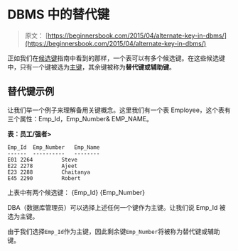 # DBMS 中的替代键

> 原文： [https://beginnersbook.com/2015/04/alternate-key-in-dbms/](https://beginnersbook.com/2015/04/alternate-key-in-dbms/)

正如我们在[候选键](https://beginnersbook.com/2015/04/candidate-key-in-dbms/)指南中看到的那样，一个表可以有多个候选键。在这些候选键中，只有一个键被选为[主键](https://beginnersbook.com/2015/04/primary-key-in-dbms/)，其余键被称为**替代键或辅助键**。

## 替代键示例

让我们举一个例子来理解备用关键概念。这里我们有一个表 Employee，这个表有三个属性：Emp_Id，Emp_Number&amp; EMP_NAME。

**表：员工/强者&gt;**

```
Emp_Id  Emp_Number   Emp_Name
------  ----------   --------
E01	2264	     Steve
E22	2278	     Ajeet
E23	2288	     Chaitanya
E45	2290	     Robert

```

上表中有两个候选键：
{Emp_Id}
{Emp_Number}

DBA（数据库管理员）可以选择上述任何一个键作为主键。让我们说 Emp_Id 被选为主键。

由于我们选择`Emp_Id`作为主键，因此剩余键`Emp_Number`将被称为替代键或辅助键。